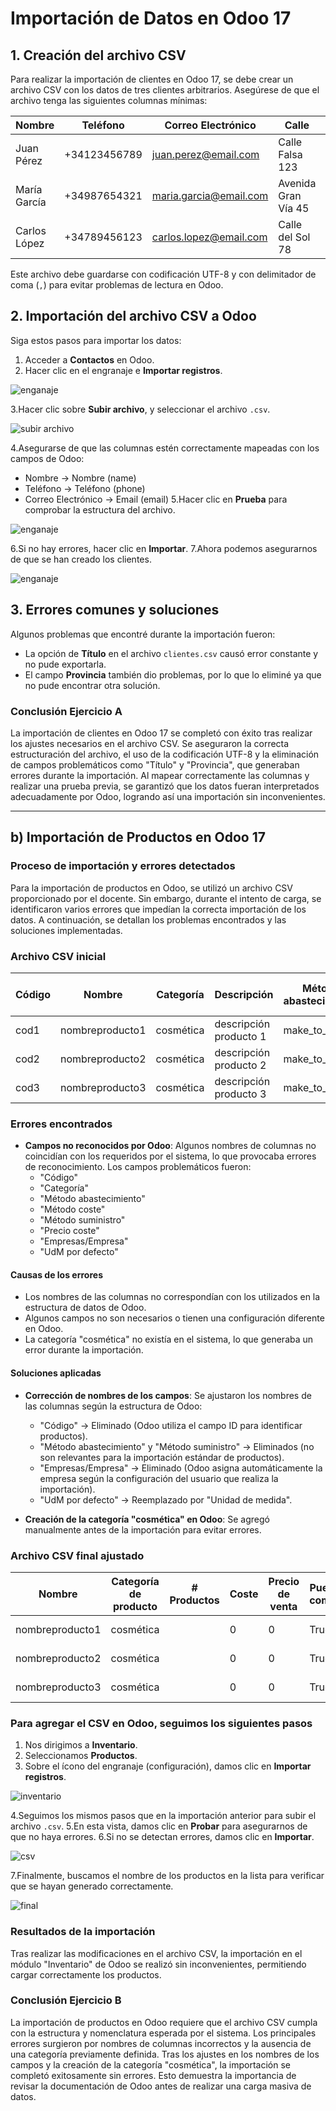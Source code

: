 # Importación de Datos en Odoo 17

## 1. Creación del archivo CSV

Para realizar la importación de clientes en Odoo 17, se debe crear un archivo CSV con los datos de tres clientes arbitrarios. Asegúrese de que el archivo tenga las siguientes columnas mínimas:

| Nombre       | Teléfono     | Correo Electrónico    | Calle              | Ciudad   | C.P.  | País   |
|--------------|--------------|-----------------------|--------------------|----------|-------|--------|
| Juan Pérez   | +34123456789 | <juan.perez@email.com>   | Calle Falsa 123    | Madrid   | 28080 | España |
| María García | +34987654321 | <maria.garcia@email.com> | Avenida Gran Vía 45| Barcelona| 08001 | España |
| Carlos López | +34789456123 | <carlos.lopez@email.com> | Calle del Sol 78   | Valencia | 46001 | España |

Este archivo debe guardarse con codificación UTF-8 y con delimitador de coma (`,`) para evitar problemas de lectura en Odoo.

## 2. Importación del archivo CSV a Odoo

Siga estos pasos para importar los datos:

1. Acceder a **Contactos** en Odoo.
2. Hacer clic en el engranaje e **Importar registros**.

![enganaje](imagenes/ejercicio2/a/contactos.png)

3.Hacer clic sobre **Subir archivo**, y seleccionar el archivo `.csv`.

![subir archivo](imagenes/ejercicio2/a/subir_archivo.png)

4.Asegurarse de que las columnas estén correctamente mapeadas con los campos de Odoo:

- Nombre → Nombre (name)
- Teléfono → Teléfono (phone)
- Correo Electrónico → Email (email)
5.Hacer clic en **Prueba** para comprobar la estructura del archivo.

![enganaje](imagenes/ejercicio2/a/prueba_archivo.png)

6.Si no hay errores, hacer clic en **Importar**.
7.Ahora podemos asegurarnos de que se han creado los clientes.

![enganaje](imagenes/ejercicio2/a/vista_solucion.png)

## 3. Errores comunes y soluciones

Algunos problemas que encontré durante la importación fueron:

- La opción de **Título** en el archivo `clientes.csv` causó error constante y no pude exportarla.
- El campo **Provincia** también dio problemas, por lo que lo eliminé ya que no pude encontrar otra solución.

### Conclusión Ejercicio A

La importación de clientes en Odoo 17 se completó con éxito tras realizar los ajustes necesarios en el archivo CSV. Se aseguraron la correcta estructuración del archivo, el uso de la codificación UTF-8 y la eliminación de campos problemáticos como "Título" y "Provincia", que generaban errores durante la importación. Al mapear correctamente las columnas y realizar una prueba previa, se garantizó que los datos fueran interpretados adecuadamente por Odoo, logrando así una importación sin inconvenientes.

---

## b) Importación de Productos en Odoo 17

### Proceso de importación y errores detectados

Para la importación de productos en Odoo, se utilizó un archivo CSV proporcionado por el docente. Sin embargo, durante el intento de carga, se identificaron varios errores que impedían la correcta importación de los datos. A continuación, se detallan los problemas encontrados y las soluciones implementadas.

### Archivo CSV inicial

| Código | Nombre           | Categoría | Descripción          | Método abastecimiento | Método coste | Método suministro | Precio coste | Precio de venta | Puede ser comprado | Puede ser vendido | Tipo de producto | Empresas/Empresa | Impuestos cliente | Impuestos proveedor | UdM de compra | UdM por defecto |
|--------|------------------|-----------|----------------------|-----------------------|--------------|-------------------|--------------|-----------------|---------------------|-------------------|------------------|------------------|-------------------|---------------------|----------------|-----------------|
| cod1   | nombreproducto1   | cosmética | descripción producto 1 | make_to_order         | standard     | buy               | 0            | 0               | TRUE                | TRUE              | product          | Empresa demo      | IVA 21%            | 21% IVA Soportado   | Kg.            | Kg.             |
| cod2   | nombreproducto2   | cosmética | descripción producto 2 | make_to_stock         | standard     | buy               | 0            | 0               | TRUE                | TRUE              | product          | Empresa demo      | IVA 21%            | 21% IVA Soportado   | Kg.            | Kg.             |
| cod3   | nombreproducto3   | cosmética | descripción producto 3 | make_to_order         | standard     | buy               | 0            | 0               | TRUE                | TRUE              | product          | Empresa demo      | IVA 21%            | 21% IVA Soportado   | Kg.            | Kg.             |

### Errores encontrados

- **Campos no reconocidos por Odoo**: Algunos nombres de columnas no coincidían con los requeridos por el sistema, lo que provocaba errores de reconocimiento. Los campos problemáticos fueron:
  - "Código"
  - "Categoría"
  - "Método abastecimiento"
  - "Método coste"
  - "Método suministro"
  - "Precio coste"
  - "Empresas/Empresa"
  - "UdM por defecto"

#### Causas de los errores

- Los nombres de las columnas no correspondían con los utilizados en la estructura de datos de Odoo.
- Algunos campos no son necesarios o tienen una configuración diferente en Odoo.
- La categoría "cosmética" no existía en el sistema, lo que generaba un error durante la importación.

#### Soluciones aplicadas

- **Corrección de nombres de los campos**: Se ajustaron los nombres de las columnas según la estructura de Odoo:
  - "Código" → Eliminado (Odoo utiliza el campo ID para identificar productos).
  - "Método abastecimiento" y "Método suministro" → Eliminados (no son relevantes para la importación estándar de productos).
  - "Empresas/Empresa" → Eliminado (Odoo asigna automáticamente la empresa según la configuración del usuario que realiza la importación).
  - "UdM por defecto" → Reemplazado por "Unidad de medida".

- **Creación de la categoría "cosmética" en Odoo**: Se agregó manualmente antes de la importación para evitar errores.

### Archivo CSV final ajustado

| Nombre          | Categoría de producto | # Productos | Coste | Precio de venta | Puede ser comprado | Puede ser vendido | Tipo              | Impuestos cliente     | UdM de compra |
|-----------------|-----------------------|-------------|-------|-----------------|---------------------|-------------------|-------------------|----------------------|---------------|
| nombreproducto1 | cosmética             |             | 0     | 0               | True                | True              | Producto almacenable| IVA 21% (Bienes)     | Unidades      |
| nombreproducto2 | cosmética             |             | 0     | 0               | True                | True              | Producto almacenable| IVA 21% (Bienes)     | Unidades      |
| nombreproducto3 | cosmética             |             | 0     | 0               | True                | True              | Producto almacenable| IVA 21% (Bienes)     | Unidades      |

### Para agregar el CSV en Odoo, seguimos los siguientes pasos

1. Nos dirigimos a **Inventario**.
2. Seleccionamos **Productos**.
3. Sobre el ícono del engranaje (configuración), damos clic en **Importar registros**.

![inventario](imagenes/ejercicio2/b/vista_inventario_productos.png)

4.Seguimos los mismos pasos que en la importación anterior para subir el archivo `.csv`.
5.En esta vista, damos clic en **Probar** para asegurarnos de que no haya errores.
6.Si no se detectan errores, damos clic en **Importar**.

![csv](imagenes/ejercicio2/b/vista_csv.png)

7.Finalmente, buscamos el nombre de los productos en la lista para verificar que se hayan generado correctamente.

![final](imagenes/ejercicio2/b/vista_producto.png)

### Resultados de la importación

Tras realizar las modificaciones en el archivo CSV, la importación en el módulo "Inventario" de Odoo se realizó sin inconvenientes, permitiendo cargar correctamente los productos.

### Conclusión Ejercicio B

La importación de productos en Odoo requiere que el archivo CSV cumpla con la estructura y nomenclatura esperada por el sistema. Los principales errores surgieron por nombres de columnas incorrectos y la ausencia de una categoría previamente definida. Tras los ajustes en los nombres de los campos y la creación de la categoría "cosmética", la importación se completó exitosamente sin errores. Esto demuestra la importancia de revisar la documentación de Odoo antes de realizar una carga masiva de datos.
